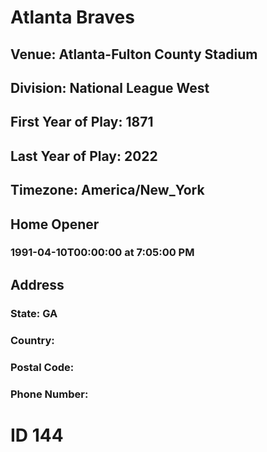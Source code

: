 # Atlanta Braves
## Venue: Atlanta-Fulton County Stadium
## Division: National League West
## First Year of Play: 1871
## Last Year of Play: 2022
## Timezone: America/New_York
## Home Opener
### 1991-04-10T00:00:00 at 7:05:00 PM
## Address
### 
### State: GA
### Country: 
### Postal Code: 
### Phone Number: 
# ID 144